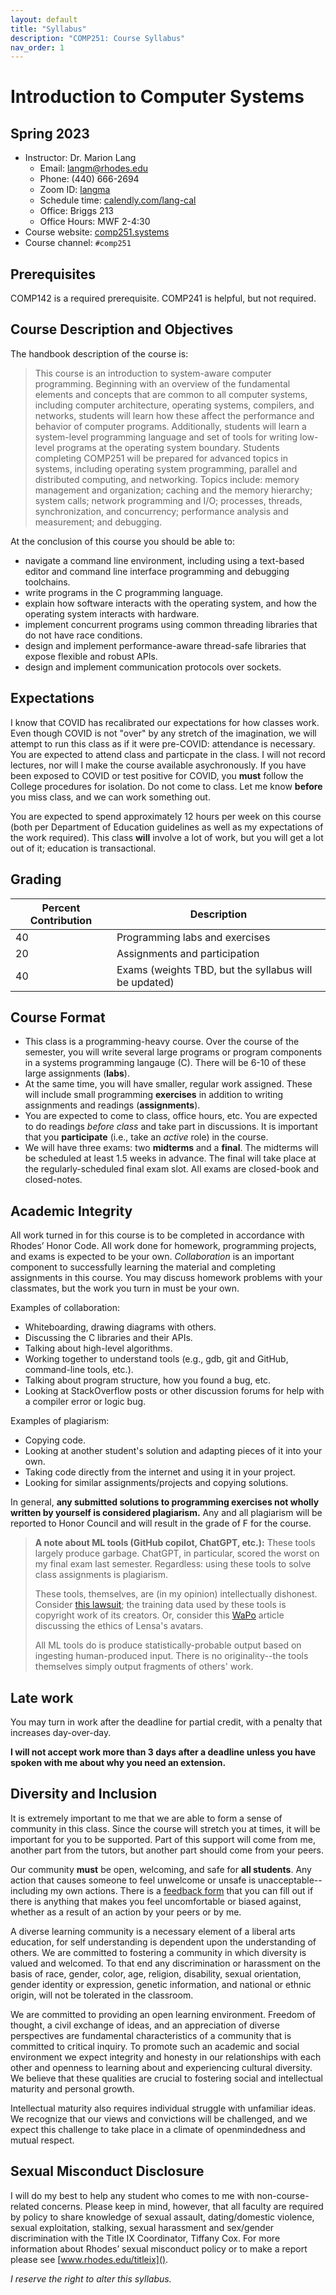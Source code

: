 ```yaml
---
layout: default
title: "Syllabus"
description: "COMP251: Course Syllabus"
nav_order: 1
---
```


# Introduction to Computer Systems
## Spring 2023

* Instructor: Dr. Marion Lang
  * Email: [langm@rhodes.edu](mailto:langm@rhodes.edu)
  * Phone: (440) 666-2694
  * Zoom ID: [langma](https://rhodes.zoom.us/my/langma)
  * Schedule time: [calendly.com/lang-cal](https://calendly.com/lang-cal)
  * Office: Briggs 213
  * Office Hours: MWF 2-4:30
* Course website: [comp251.systems](http://comp251.systems)
* Course channel: `#comp251`

## Prerequisites

COMP142 is a required prerequisite. COMP241 is helpful, but not required.

## Course Description and Objectives

The handbook description of the course is:

> This course is an introduction to system-aware computer programming. Beginning
> with an overview of the fundamental elements and concepts that are common to
> all computer systems, including computer architecture, operating systems,
> compilers, and networks, students will learn how these affect the performance
> and behavior of computer programs. Additionally, students will learn a
> system-level programming language and set of tools for writing low-level
> programs at the operating system boundary. Students completing COMP251 will be
> prepared for advanced topics in systems, including operating system
> programming, parallel and distributed computing, and networking. Topics
> include: memory management and organization; caching and the memory hierarchy;
> system calls; network programming and I/O; processes, threads,
> synchronization, and concurrency; performance analysis and measurement; and
> debugging.

At the conclusion of this course you should be able to:

* navigate a command line environment, including using a text-based editor and
  command line interface programming and debugging toolchains.
* write programs in the C programming language.
* explain how software interacts with the operating system, and how the
  operating system interacts with hardware.
* implement concurrent programs using common threading libraries that do not have
  race conditions.
* design and implement performance-aware thread-safe libraries that expose
  flexible and robust APIs.
* design and implement communication protocols over sockets.

## Expectations

I know that COVID has recalibrated our expectations for how classes work. Even
though COVID is not "over" by any stretch of the imagination, we will attempt to
run this class as if it were pre-COVID: attendance is necessary. You are
expected to attend class and particpate in the class. I will not record
lectures, nor will I make the course available asychronously. If you have been
exposed to COVID or test positive for COVID, you __must__ follow the College
procedures for isolation. Do not come to class. Let me know __before__ you miss
class, and we can work something out.

You are expected to spend approximately 12 hours per week on this course (both
per Department of Education guidelines as well as my expectations of the work
required). This class __will__ involve a lot of work, but you will get a lot out
of it; education is transactional.

## Grading

Percent Contribution | Description
-|-
40 | Programming labs and exercises
20 | Assignments and participation
40 | Exams (weights TBD, but the syllabus will be updated)

## Course Format

* This class is a programming-heavy course. Over the course of the semester, you
  will write several large programs or program components in a systems
  programming langauge (C). There will be 6-10 of these large assignments
  (__labs__).
* At the same time, you will have smaller, regular work assigned. These will
  include small programming __exercises__ in addition to writing assignments and
  readings (__assignments__).
* You are expected to come to class, office hours, etc. You are expected to do
  readings _before class_ and take part in discussions. It is important that you
  __participate__ (i.e., take an _active_ role) in the course.
* We will have three exams: two __midterms__ and a __final__. The midterms will
  be scheduled at least 1.5 weeks in advance. The final will take place at the
  regularly-scheduled final exam slot. All exams are closed-book and
  closed-notes.

## Academic Integrity

All work turned in for this course is to be completed in accordance with Rhodes’
Honor Code. All work done for homework, programming projects, and exams is
expected to be your own. _Collaboration_ is an important component to
successfully learning the material and completing assignments in this course.
You may discuss homework problems with your classmates, but the work you turn in
must be your own.

Examples of collaboration:

* Whiteboarding, drawing diagrams with others.
* Discussing the C libraries and their APIs.
* Talking about high-level algorithms.
* Working together to understand tools (e.g., gdb, git and GitHub, command-line
  tools, etc.).
* Talking about program structure, how you found a bug, etc.
* Looking at StackOverflow posts or other discussion forums for help with a
  compiler error or logic bug.

Examples of plagiarism:

* Copying code.
* Looking at another student's solution and adapting pieces of it into your own.
* Taking code directly from the internet and using it in your project.
* Looking for similar assignments/projects and copying solutions.

In general, __any submitted solutions to programming exercises not wholly
written by yourself is considered plagiarism.__ Any and all plagiarism will be
reported to Honor Council and will result in the grade of F for the course.

> __A note about ML tools (GitHub copilot, ChatGPT, etc.):__ These tools largely
> produce garbage. ChatGPT, in particular, scored the worst on my final exam
> last semester. Regardless: using these tools to solve class assignments is
> plagiarism. 
> 
> These tools, themselves, are (in my opinion) intellectually dishonest.
> Consider [this
> lawsuit](https://www.theverge.com/2022/11/8/23446821/microsoft-openai-github-copilot-class-action-lawsuit-ai-copyright-violation-training-data);
> the training data used by these tools is copyright work of its creators. Or,
> consider this
> [WaPo](https://www.washingtonpost.com/technology/2022/12/09/lensa-apps-magic-avatars-ai-stolen-data-compromised-ethics/)
> article discussing the ethics of Lensa's avatars.
>
> All ML tools do is produce statistically-probable output based on ingesting
> human-produced input. There is no originality--the tools themselves simply
> output fragments of others' work. 

## Late work

You may turn in work after the deadline for partial credit, with a penalty that
increases day-over-day.

__I will not accept work more than 3 days after a deadline unless you have
spoken with me about why you need an extension.__

## Diversity and Inclusion

It is extremely important to me that we are able to form a sense of community in
this class. Since the course will stretch you at times, it will be important for
you to be supported. Part of this support will come from me, another part from
the tutors, but another part should come from your peers.

Our community __must__ be open, welcoming, and safe for __all students__. Any
action that causes someone to feel unwelcome or unsafe is
unacceptable--including my own actions. There is a [feedback
form](https://tinyr.us/lang-feedback) that you can fill out if there is anything
that makes you feel uncomfortable or biased against, whether as a result of an
action by your peers or by me. 

A diverse learning community is a necessary element of a liberal arts education,
for self understanding is dependent upon the understanding of others. We are
committed to fostering a community in which diversity is valued and welcomed. To
that end any discrimination or harassment on the basis of race, gender, color,
age, religion, disability, sexual orientation, gender identity or expression,
genetic information, and national or ethnic origin, will not be tolerated in the
classroom.

We are committed to providing an open learning environment. Freedom
of thought, a civil exchange of ideas, and an appreciation of diverse
perspectives are fundamental characteristics of a community that is committed to
critical inquiry. To promote such an academic and social environment we expect
integrity and honesty in our relationships with each other and openness to
learning about and experiencing cultural diversity. We believe that these
qualities are crucial to fostering social and intellectual maturity and personal
growth.

Intellectual maturity also requires individual struggle with unfamiliar
ideas. We recognize that our views and convictions will be challenged, and we
expect this challenge to take place in a climate of openmindedness and mutual
respect.

## Sexual Misconduct Disclosure

I will do my best to help any student who comes to me with non-course-related
concerns. Please keep in mind, however, that all faculty are required by policy
to share knowledge of sexual assault, dating/domestic violence, sexual
exploitation, stalking, sexual harassment and sex/gender discrimination with the
Title IX Coordinator, Tiffany Cox. For more information about Rhodes’ sexual
misconduct policy or to make a report please see [www.rhodes.edu/titleix]().

_I reserve the right to alter this syllabus._

